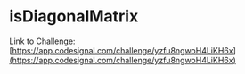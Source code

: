 # isDiagonalMatrix

Link to Challenge: [https://app.codesignal.com/challenge/yzfu8ngwoH4LiKH6x](https://app.codesignal.com/challenge/yzfu8ngwoH4LiKH6x)